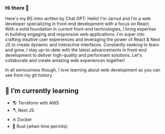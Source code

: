 ### Hi there 👋
Here's my BS intro written by Chat GPT: Hello! I'm Jarrod and I'm a web developer specializing in front-end development with a focus on React. With a solid foundation in current front-end technologies, I bring expertise in building engaging and responsive web applications. I'm super into crafting intuitive user experiences and leveraging the power of React & Next JS to create dynamic and interactive interfaces. Constantly seeking to learn and grow, I stay up-to-date with the latest advancements in front-end development to deliver high-quality and performant solutions. Let's collaborate and create amazing web experiences together!

In all seriousness though, I love learning about web development as you can see from my git history.

## 📝 I’m currently learning
- 🌎 Terraform with AWS
- 🪓 Next JS
- ⛵ Docker
- 🦀 Rust (when time permits)

<!--
**jarrodmedrano/jarrodmedrano** is a ✨ _special_ ✨ repository because its `README.md` (this file) appears on your GitHub profile.

Here are some ideas to get you started:

- 🔭 I’m currently working on ...
- 🌱 I’m currently learning ...
- 👯 I’m looking to collaborate on ...
- 🤔 I’m looking for help with ...
- 💬 Ask me about ...
- 📫 How to reach me: ...
- 😄 Pronouns: ...
- ⚡ Fun fact: ...
-->
